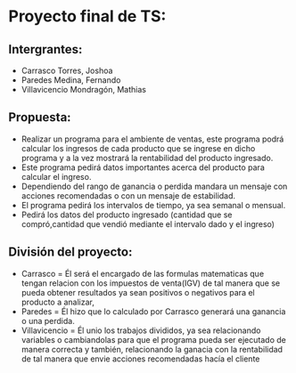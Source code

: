 # Proyecto final de TS:
## Intergrantes:

* Carrasco Torres, Joshoa
* Paredes Medina, Fernando
* Villavicencio Mondragón, Mathias

## Propuesta:

* Realizar un programa para el ambiente de ventas, este programa podrá calcular los ingresos de cada producto
que se ingrese en dicho programa y a la vez mostrará la rentabilidad del producto ingresado.
* Este programa pedirá datos importantes acerca del producto para calcular el ingreso.
* Dependiendo del rango de ganancia o perdida mandara un mensaje con acciones recomendadas o con un mensaje de estabilidad.
* El programa pedirá los intervalos de tiempo, ya sea semanal o mensual.
* Pedirá los datos del producto ingresado (cantidad que se compró,cantidad que vendió mediante el intervalo dado y   el ingreso)
 
 ## División del proyecto:

* Carrasco = Él será el encargado de las formulas matematicas que tengan relacion con los impuestos de venta(IGV) de tal manera que se pueda obtener resultados ya sean positivos o negativos para el producto a analizar,
* Paredes =  Él hizo que lo calculado por Carrasco generará una ganancia o una perdida.
* Villavicencio = Él unio los trabajos divididos, ya sea relacionando variables o cambiandolas para que el programa pueda ser ejecutado de manera correcta y también, relacionando la ganacia con la rentabilidad de tal manera que envie acciones recomendadas hacía el cliente